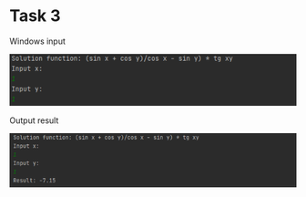 Task 3
======================

Windows input 

![](https://github.com/DzmitrySiarheyeu/Epam/blob/main/First-chapter-of-the-cours/Linear%20programs/Task%203/img/1.PNG)

Output result

![](https://github.com/DzmitrySiarheyeu/Epam/blob/main/First-chapter-of-the-cours/Linear%20programs/Task%203/img/2.PNG)
